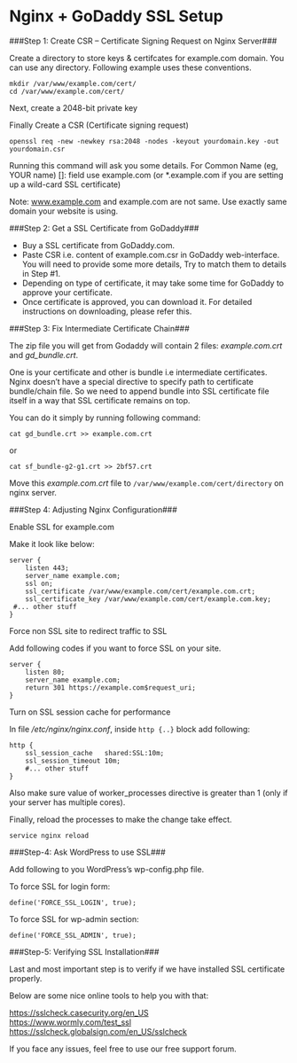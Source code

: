 Nginx + GoDaddy SSL Setup
=========================

###Step 1: Create CSR – Certificate Signing Request on Nginx Server###

Create a directory to store keys & certifcates for example.com domain. You can use any directory. Following example uses these conventions.

    mkdir /var/www/example.com/cert/
    cd /var/www/example.com/cert/
    
Next, create a 2048-bit private key

Finally Create a CSR (Certificate signing request)
    
    openssl req -new -newkey rsa:2048 -nodes -keyout yourdomain.key -out yourdomain.csr
    
Running this command will ask you some details. For Common Name (eg, YOUR name) []: field use example.com (or *.example.com if you are setting up a wild-card SSL certificate)

Note: www.example.com and example.com are not same. Use exactly same domain your website is using.

###Step 2: Get a SSL Certificate from GoDaddy###

- Buy a SSL certificate from GoDaddy.com.
- Paste CSR i.e. content of example.com.csr in GoDaddy web-interface. You will need to provide some more details, Try to match them to details in Step #1.
- Depending on type of certificate, it may take some time for GoDaddy to approve your certificate.
- Once certificate is approved, you can download it. For detailed instructions on downloading, please refer this.

###Step 3: Fix Intermediate Certificate Chain###

The zip file you will get from Godaddy will contain 2 files: *example.com.crt* and *gd_bundle.crt*.

One is your certificate and other is bundle i.e intermediate certificates. Nginx doesn’t have a special directive to specify path to certificate bundle/chain file. So we need to append bundle into SSL certificate file itself in a way that SSL certificate remains on top.

You can do it simply by running following command:

    cat gd_bundle.crt >> example.com.crt
or

    cat sf_bundle-g2-g1.crt >> 2bf57.crt 
Move this *example.com.crt* file to <code>/var/www/example.com/cert/directory</code> on nginx server.

###Step 4: Adjusting Nginx Configuration###

Enable SSL for example.com

Make it look like below:

    server {
        listen 443;
        server_name example.com;
        ssl on;
        ssl_certificate /var/www/example.com/cert/example.com.crt;
        ssl_certificate_key /var/www/example.com/cert/example.com.key;
     #... other stuff
    }
Force non SSL site to redirect traffic to SSL

Add following codes if you want to force SSL on your site.

    server {
        listen 80;
        server_name example.com;
        return 301 https://example.com$request_uri;
    }
Turn on SSL session cache for performance

In file */etc/nginx/nginx.conf*, inside <code>http {..}</code> block add following:

    http {
        ssl_session_cache   shared:SSL:10m;
        ssl_session_timeout 10m;
        #... other stuff
    }
Also make sure value of worker_processes directive is greater than 1 (only if your server has multiple cores).

Finally, reload the processes to make the change take effect.

    service nginx reload

###Step-4: Ask WordPress to use SSL###

Add following to you WordPress’s wp-config.php file.

To force SSL for login form:

    define('FORCE_SSL_LOGIN', true);

To force SSL for wp-admin section:

    define('FORCE_SSL_ADMIN', true);

###Step-5: Verifying SSL Installation###

Last and most important step is to verify if we have installed SSL certificate properly.

Below are some nice online tools to help you with that:

https://sslcheck.casecurity.org/en_US <br/>
https://www.wormly.com/test_ssl <br/>
https://sslcheck.globalsign.com/en_US/sslcheck

If you face any issues, feel free to use our free support forum.
